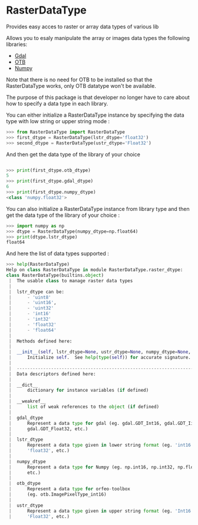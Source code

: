 # RasterDataType

Provides easy acces to raster or array data types of various lib


Allows you to esaly manipulate the array or images data types the following libraries:

- [Gdal](http://gdal.org)
- [OTB](https://www.orfeo-toolbox.org/)
- [Numpy](http://www.numpy.org)

Note that there is no need for OTB to be installed so that the RasterDataType works, only OTB datatype won't be available.

The purpose of this package is that developer no longer have to care about how to specify a data type in each library.

You can either initialize a RasterDataType instance by specifying the data type with low string or upper string mode :

```python
>>> from RasterDataType import RasterDataType
>>> first_dtype = RasterDataType(lstr_dtype='float32')
>>> second_dtype = RasterDataType(ustr_dtype='Float32')
```

And then get the data type of the library of your choice

```python

>>> print(first_dtype.otb_dtype)
5
>>> print(first_dtype.gdal_dtype)
6
>>> print(first_dtype.numpy_dtype)
<class 'numpy.float32'>
```

You can also initialize a RasterDataType instance from library type and then get the data type of the library of your choice :

```python
>>> import numpy as np
>>> dtype = RasterDataType(numpy_dtype=np.float64)
>>> print(dtype.lstr_dtype)
float64
```

And here the list of data types supported :

```python
>>> help(RasterDataType)
Help on class RasterDataType in module RasterDataType.raster_dtype:
class RasterDataType(builtins.object)
 |  The usable class to manage raster data types
 |  
 |  lstr_dtype can be:
 |      - 'uint8'
 |      - 'uint16',
 |      - 'uint32'
 |      - 'int16'
 |      - 'int32'
 |      - 'float32'
 |      - 'float64'
 |  
 |  Methods defined here:
 |  
 |  __init__(self, lstr_dtype=None, ustr_dtype=None, numpy_dtype=None, otb_dtype=None, gdal_dtype=None)
 |      Initialize self.  See help(type(self)) for accurate signature.
 |  
 |  ----------------------------------------------------------------------
 |  Data descriptors defined here:
 |  
 |  __dict__
 |      dictionary for instance variables (if defined)
 |  
 |  __weakref__
 |      list of weak references to the object (if defined)
 |  
 |  gdal_dtype
 |      Represent a data type for gdal (eg. gdal.GDT_Int16, gdal.GDT_Iint32,
 |      gdal.GDT_Float32, etc.)
 |  
 |  lstr_dtype
 |      Represent a data type given in lower string format (eg. 'int16', 'int32',
 |      'float32', etc.)
 |  
 |  numpy_dtype
 |      Represent a data type for Numpy (eg. np.int16, np.int32, np.float32,
 |      etc.)
 |  
 |  otb_dtype
 |      Represent a data type for orfeo-toolbox
 |      (eg. otb.ImagePixelType_int16)
 |  
 |  ustr_dtype
 |      Represent a data type given in upper string format (eg. 'Int16', 'Int32',
 |      'Float32', etc.)

```
